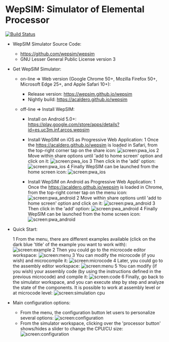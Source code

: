 # WepSIM: Simulator of Elemental Processor 

[![Build Status](https://travis-ci.org/acaldero/wepsim.svg?branch=master)](https://travis-ci.org/acaldero/wepsim)

+ WepSIM Simulator Source Code:

   * https://github.com/wepsim/wepsim
   * GNU Lesser General Public License version 3


+ Get WepSIM Simulator:

   * on-line => Web version (Google Chrome 50+, Mozilla Firefox 50+, Microsoft Edge 25+, and Apple Safari 10+):
     * Release version: https://wepsim.github.io/wepsim
     * Nightly build: https://acaldero.github.io/wepsim

   * off-line => Install WepSIM:
     * Install on Android 5.0+: <br/> 
https://play.google.com/store/apps/details?id=es.uc3m.inf.arcos.wepsim

     * Install WepSIM on iOS as Progressive Web Application:
       1 Once the https://acaldero.github.io/wepsim is loaded in Safari, from the top-right corner tap on the share icon:
         ![screen:pwa_ios](https://raw.githubusercontent.com/wepsim/wepsim/master/docs/pwa/pwa_ios001.jpg)
       2 Move within share options until 'add to home screen' option and click on it:
         ![screen:pwa_ios](https://raw.githubusercontent.com/wepsim/wepsim/master/docs/pwa/pwa_ios002.jpg)
       3 Then click in the 'add' option:
         ![screen:pwa_ios](https://raw.githubusercontent.com/wepsim/wepsim/master/docs/pwa/pwa_ios003.jpg)
       4 Finally WepSIM can be launched from the home screen icon:
         ![screen:pwa_ios](https://raw.githubusercontent.com/wepsim/wepsim/master/docs/pwa/pwa_ios004.jpg)

     * Install WepSIM on Android as Progressive Web Application:
       1 Once the https://acaldero.github.io/wepsim is loaded in Chrome, from the top-right corner tap on the menu icon:
         ![screen:pwa_android](https://raw.githubusercontent.com/wepsim/wepsim/master/docs/pwa/pwa_android001.jpg)
       2 Move within share options until 'add to home screen' option and click on it:
         ![screen:pwa_android](https://raw.githubusercontent.com/wepsim/wepsim/master/docs/pwa/pwa_android002.jpg)
       3 Then click in the 'add' option:
         ![screen:pwa_android](https://raw.githubusercontent.com/wepsim/wepsim/master/docs/pwa/pwa_android003.jpg)
       4 Finally WepSIM can be launched from the home screen icon:
         ![screen:pwa_android](https://raw.githubusercontent.com/wepsim/wepsim/master/docs/pwa/pwa_android004.jpg)

+ Quick Start:

   1 From the menu, there are different examples available (click on the dark blue 'title' of the example you want to work with):
     ![screen:example](https://raw.githubusercontent.com/wepsim/wepsim/master/help/simulator/simulator015.jpg)
   2 Then you could go to the microcode editor workspace: 
     ![screen:menu](https://raw.githubusercontent.com/wepsim/wepsim/master/help/simulator/firmware001.jpg)
   3 You can modify the microcode (if you wish) and microcompile it: 
     ![screen:microcode](https://raw.githubusercontent.com/wepsim/wepsim/master/help/simulator/firmware002.jpg)
   4 Later, you could go to the assembly editor workspace: 
     ![screen:menu](https://raw.githubusercontent.com/wepsim/wepsim/master/help/simulator/assembly002.jpg)
   5 You can modify (if you wish) your assembly code (by using the instructions defined in the previous microcode) and compile it: 
     ![screen:code](https://raw.githubusercontent.com/wepsim/wepsim/master/help/simulator/assembly003.jpg)
   6 Finally, go back to the simulator workspace, and you can execute step by step and analyze the state of the components.
     It is possible to work at assembly level or at microcode level: 
     ![screen:simulation cpu](https://raw.githubusercontent.com/acaldero/wepsim/master/tutorials/welcome/simulation_xinstruction.gif)

+ Main configuration options:

   + From the menu, the configuration button let users to personalize several options:
     ![screen:configuration](https://raw.githubusercontent.com/acaldero/wepsim/master/tutorials/welcome/config_usage.gif)
   + From the simulator workspace, clicking over the 'processor button' shows/hides a slider to change the CPU/CU size:
     ![screen:configuration](https://raw.githubusercontent.com/wepsim/wepsim/master/help/simulator/simulator013.jpg)

